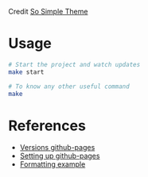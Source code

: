 Credit [So Simple Theme](https://github.com/mmistakes/so-simple-theme/)

# Usage

```bash
# Start the project and watch updates
make start

# To know any other useful command
make
```

# References

- [Versions github-pages](https://pages.github.com/versions/)
- [Setting up github-pages](https://help.github.com/articles/setting-up-your-github-pages-site-locally-with-jekyll/#keeping-your-site-up-to-date-with-the-github-pages-gem)
- [Formatting example](https://raw.githubusercontent.com/mmistakes/so-simple-theme/master/example/_posts/2013-01-11-markup-html-elements-and-formatting.md)
